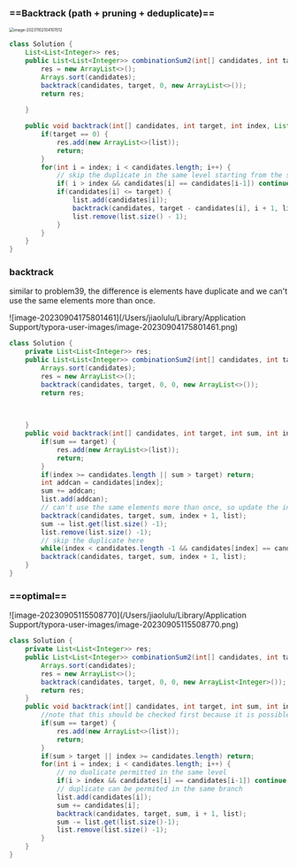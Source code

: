 ### ==Backtrack (path + pruning + deduplicate)==

<img src="/Users/jiaolulu/Library/Application Support/typora-user-images/image-20231102104101512.png" alt="image-20231102104101512" style="zoom:50%;" />

```java
class Solution {
    List<List<Integer>> res;
    public List<List<Integer>> combinationSum2(int[] candidates, int target) {
        res = new ArrayList<>();
        Arrays.sort(candidates);
        backtrack(candidates, target, 0, new ArrayList<>());
        return res;
        
    }

    public void backtrack(int[] candidates, int target, int index, List<Integer>list) {
        if(target == 0) {
            res.add(new ArrayList<>(list));
            return;
        }
        for(int i = index; i < candidates.length; i++) {
            // skip the duplicate in the same level starting from the second index of each level
            if( i > index && candidates[i] == candidates[i-1]) continue;
            if(candidates[i] <= target) {
                list.add(candidates[i]);
                backtrack(candidates, target - candidates[i], i + 1, list);
                list.remove(list.size() - 1);
            }
        }
    }
}
```



### backtrack

similar to problem39, the difference is elements have duplicate and we can't use the same elements more than once.

![image-20230904175801461](/Users/jiaolulu/Library/Application Support/typora-user-images/image-20230904175801461.png)

```java
class Solution {
    private List<List<Integer>> res;
    public List<List<Integer>> combinationSum2(int[] candidates, int target) {
        Arrays.sort(candidates);
        res = new ArrayList<>();
        backtrack(candidates, target, 0, 0, new ArrayList<>());
        return res;

        
        
    }
    public void backtrack(int[] candidates, int target, int sum, int index, List<Integer> list) {
        if(sum == target) {
            res.add(new ArrayList<>(list));
            return;
        }
        if(index >= candidates.length || sum > target) return;
        int addcan = candidates[index];
        sum += addcan;
        list.add(addcan);
        // can't use the same elements more than once, so update the index
        backtrack(candidates, target, sum, index + 1, list);
        sum -= list.get(list.size() -1);
        list.remove(list.size() -1);
        // skip the duplicate here
        while(index < candidates.length -1 && candidates[index] == candidates[index + 1]) index++;
        backtrack(candidates, target, sum, index + 1, list);
    }
}
```

### ==optimal==

![image-20230905115508770](/Users/jiaolulu/Library/Application Support/typora-user-images/image-20230905115508770.png)

```java
class Solution {
    private List<List<Integer>> res;
    public List<List<Integer>> combinationSum2(int[] candidates, int target) {
        Arrays.sort(candidates);
        res = new ArrayList<>();
        backtrack(candidates, target, 0, 0, new ArrayList<Integer>());
        return res;
    }
    public void backtrack(int[] candidates, int target, int sum, int index, List<Integer> list) {
        //note that this should be checked first because it is possible that when index is out of bound but target == sum;
        if(sum == target) {
            res.add(new ArrayList<>(list));
            return;
        }
        if(sum > target || index >= candidates.length) return;
        for(int i = index; i < candidates.length; i++) {
            // no duolicate permitted in the same level
            if(i > index && candidates[i] == candidates[i-1]) continue;
            // duplicate can be permited in the same branch
            list.add(candidates[i]);
            sum += candidates[i];
            backtrack(candidates, target, sum, i + 1, list);
            sum -= list.get(list.size()-1);
            list.remove(list.size() -1);
        }
    }
}
```

